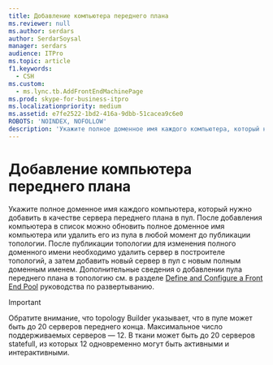 ```yaml
---
title: Добавление компьютера переднего плана
ms.reviewer: null
ms.author: serdars
author: SerdarSoysal
manager: serdars
audience: ITPro
ms.topic: article
f1.keywords:
  - CSH
ms.custom:
  - ms.lync.tb.AddFrontEndMachinePage
ms.prod: skype-for-business-itpro
ms.localizationpriority: medium
ms.assetid: e7fe2522-1bd2-416a-9dbb-51cacea9c6e0
ROBOTS: 'NOINDEX, NOFOLLOW'
description: 'Укажите полное доменное имя каждого компьютера, который нужно добавить в качестве сервера переднего плана в пул. После добавления компьютера в список можно обновить полное доменное имя компьютера или удалить его из пула в любой момент до публикации топологии. После публикации топологии для изменения полного доменного имени необходимо удалить сервер в построителе топологий, а затем добавить новый сервер в пул с новым полным доменным именем. Дополнительные сведения о добавлении пула переднего плана в топологию см. в разделе Define and Configure a Front End Pool руководства по развертыванию.'
---
```


# <a name="add-front-end-machine"></a>Добавление компьютера переднего плана

Укажите полное доменное имя каждого компьютера, который нужно добавить в качестве сервера переднего плана в пул. После добавления компьютера в список можно обновить полное доменное имя компьютера или удалить его из пула в любой момент до публикации топологии. После публикации топологии для изменения полного доменного имени необходимо удалить сервер в построителе топологий, а затем добавить новый сервер в пул с новым полным доменным именем. Дополнительные сведения о добавлении пула переднего плана в топологию см. в разделе [Define and Configure a Front End Pool](/previous-versions/office/lync-server-2013/lync-server-2013-define-and-configure-a-front-end-pool-or-standard-edition-server) руководства по развертыванию.

> [!IMPORTANT]
> Обратите внимание, что topology Builder указывает, что в пуле может быть до 20 серверов переднего конца. Максимальное число поддерживаемых серверов — 12. В ткани может быть до 20 серверов statefull, из которых 12 одновременно могут быть активными и интерактивными.